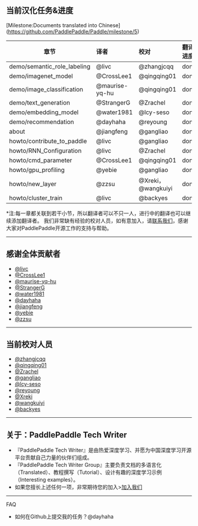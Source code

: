 
## 当前汉化任务&进度
[Milestone:Documents translated into Chinese] (https://github.com/PaddlePaddle/Paddle/milestone/5)

| 	章节	| 	译者	| 	校对	| 	翻译进度	| 	校对进度	| 
| 	-------------	| 	:-------------	| 	:------------	| 	:------------	| 	:------------	| 
| 	demo/semantic_role_labeling	| 	@livc	| 	@zhangjcqq	| 	done	| 	done	| 
| 	demo/imagenet_model 	| 	@CrossLee1	| 	@qingqing01	| 	done	| 	done	| 
| 	demo/image_classification	| 	@maurise-yq-hu	| @qingqing01	| 	done	| 	done	| 
| 	demo/text_generation	| 	@StrangerG	| @Zrachel	| 	done	| 	done| 
| 	demo/embedding_model	| 	@water1981	| @lcy-seso	| 	done	| 	done| 
| 	demo/recommendation	| 	@dayhaha	| @reyoung	| 	done	| 	done	| 
| 	about	| 	@jiangfeng	| @gangliao	| 	done	| 	done	| 
| 	howto/contribute_to_paddle	| 	@livc	| @gangliao	| 	done	| 	done	| 
| 	howto/RNN_Configuration	| 	@livc	| @Zrachel	| 	done	| 	done	| 
| 	howto/cmd_parameter	| 	@CrossLee1	| @qingqing01			| 	done| 	done	| 
| 	howto/gpu_profiling	| 	@yebie	| @gangliao	| 	done	| 	done	| 
| 	howto/new_layer 	| 	@zzsu	| @Xreki，@wangkuiyi		| 	done	| 	done| 
| 	howto/cluster_train 	| 	@livc	| @backyes 	| 	done	| 	done	| 
*注:每一章都关联到若干小节，所以翻译者可以不只一人，进行中的翻译也可以继续添加翻译者。 我们非常缺有经验的校对人员，如有意加入，请[联系我们](https://github.com/PaddlePaddle/Paddle/issues/787)，感谢大家对PaddlePaddle开源工作的支持与帮助。

***
## 感谢全体贡献者
* [@livc](https://github.com/livc)
* [@CrossLee1](https://github.com/CrossLee1)
* [@maurise-yq-hu](https://github.com/maurise-yq-hu)
* [@StrangerG](https://github.com/StrangerG)
* [@water1981](https://github.com/water1981)
* [@dayhaha](https://github.com/dayhaha)
* [@jiangfeng](https://github.com/jiangfeng) 
* [@yebie](https://github.com/yebie)
* [@zzsu](https://github.com/zzsu)

***
## 当前校对人员
* [@zhangjcqq](https://github.com/zhangjcqq)
* [@qingqing01](https://github.com/qingqing01)
* [@Zrachel](https://github.com/Zrachel)
* [@gangliao](https://github.com/gangliao)
* [@lcy-seso](https://github.com/lcy-seso)
* [@reyoung](https://github.com/reyoung)
* [@Xreki](https://github.com/Xreki)
* [@wangkuiyi](https://github.com/wangkuiyi)
* [@backyes](https://github.com/backyes)

***
## 关于：PaddlePaddle Tech Writer
* 『PaddlePaddle Tech Writer』是由热爱深度学习、并愿为中国深度学习开源平台贡献自己力量的伙伴们组成。
* 『PaddlePaddle Tech Writer Group』主要负责文档的多语言化（Translated）、教程撰写（Tutorial）、设计有趣的深度学习示例（Interesting examples）。
* 如果您擅长上述任何一项，非常期待您的加入>[加入我们](https://github.com/PaddlePaddle/Paddle/issues/787)


***
FAQ
* 如何在Github上提交我的任务？@dayhaha